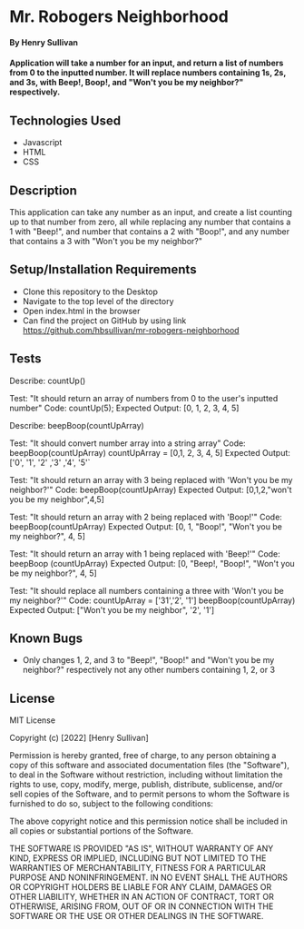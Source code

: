 # Mr. Robogers Neighborhood

#### By Henry Sullivan

#### Application will take a number for an input, and return a list of numbers from 0 to the inputted number. It will replace numbers containing 1s, 2s, and 3s, with Beep!, Boop!, and "Won't you be my neighbor?" respectively. 

## Technologies Used

- Javascript
- HTML
- CSS

## Description

This application can take any number as an input, and create a list counting up to that number from zero, all while replacing any number that contains a 1 with "Beep!", and number that contains a 2 with "Boop!", and any number that contains a 3 with "Won't you be my neighbor?"

## Setup/Installation Requirements

- Clone this repository to the Desktop
- Navigate to the top level of the directory
- Open index.html in the browser
- Can find the project on GitHub by using link https://github.com/hbsullivan/mr-robogers-neighborhood


## Tests

Describe: countUp()

Test: "It should return an array of numbers from 0 to the user's inputted number"
Code: countUp(5);
Expected Output: [0, 1, 2, 3, 4, 5]


Describe: beepBoop(countUpArray)

Test: "It should convert number array into a string array"
Code: beepBoop(countUpArray)
countUpArray = [0,1, 2, 3, 4, 5]
Expected Output: ['0', '1', '2' ,'3' ,'4', '5'`

Test: "It should return an array with 3 being replaced with 'Won't you be my neighbor?'"
Code: beepBoop(countUpArray)
Expected Output: [0,1,2,"won't you be my neighbor",4,5]

Test: "It should return an array with 2 being replaced with 'Boop!'"
Code: beepBoop(countUpArray)
Expected Output: [0, 1, "Boop!", "Won't you be my neighbor?", 4, 5]

Test: "It should return an array with 1 being replaced with 'Beep!'"
Code: beepBoop (countUpArray)
Expected Output: [0, "Beep!, "Boop!", "Won't you be my neighbor?", 4, 5]

Test: "It should replace all numbers containing a three with 'Won't you be my neighbor?'"
Code: 
countUpArray = ['31','2', '1']
beepBoop(countUpArray)
Expected Output: ["Won't you be my neighbor", '2', '1']

## Known Bugs

- Only changes 1, 2, and 3 to "Beep!", "Boop!" and "Won't you be my neighbor?" respectively not any other numbers containing 1, 2, or 3

## License

MIT License

Copyright (c) [2022] [Henry Sullivan]

Permission is hereby granted, free of charge, to any person obtaining a copy of this software and associated documentation files (the "Software"), to deal in the Software without restriction, including without limitation the rights to use, copy, modify, merge, publish, distribute, sublicense, and/or sell copies of the Software, and to permit persons to whom the Software is furnished to do so, subject to the following conditions:

The above copyright notice and this permission notice shall be included in all copies or substantial portions of the Software.

THE SOFTWARE IS PROVIDED "AS IS", WITHOUT WARRANTY OF ANY KIND, EXPRESS OR IMPLIED, INCLUDING BUT NOT LIMITED TO THE WARRANTIES OF MERCHANTABILITY, FITNESS FOR A PARTICULAR PURPOSE AND NONINFRINGEMENT. IN NO EVENT SHALL THE AUTHORS OR COPYRIGHT HOLDERS BE LIABLE FOR ANY CLAIM, DAMAGES OR OTHER LIABILITY, WHETHER IN AN ACTION OF CONTRACT, TORT OR OTHERWISE, ARISING FROM, OUT OF OR IN CONNECTION WITH THE SOFTWARE OR THE USE OR OTHER DEALINGS IN THE SOFTWARE.